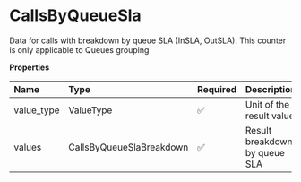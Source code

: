 # CallsByQueueSla

Data for calls with breakdown by queue SLA (InSLA, OutSLA). This counter is only applicable to Queues grouping

**Properties**

| Name       | Type                     | Required | Description                   |
| :--------- | :----------------------- | :------- | :---------------------------- |
| value_type | ValueType                | ✅       | Unit of the result value      |
| values     | CallsByQueueSlaBreakdown | ✅       | Result breakdown by queue SLA |

<!-- This file was generated by liblab | https://liblab.com/ -->
